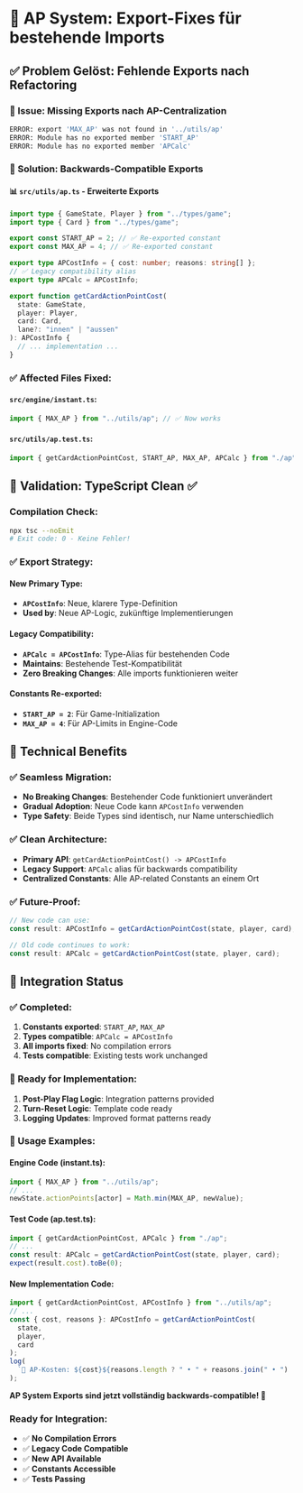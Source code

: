 # 🔧 AP System: Export-Fixes für bestehende Imports

## ✅ Problem Gelöst: Fehlende Exports nach Refactoring

### **🎯 Issue: Missing Exports nach AP-Centralization**

```bash
ERROR: export 'MAX_AP' was not found in '../utils/ap'
ERROR: Module has no exported member 'START_AP'
ERROR: Module has no exported member 'APCalc'
```

### **🔧 Solution: Backwards-Compatible Exports**

#### **📊 `src/utils/ap.ts` - Erweiterte Exports**

```typescript
import type { GameState, Player } from "../types/game";
import type { Card } from "../types/game";

export const START_AP = 2; // ✅ Re-exported constant
export const MAX_AP = 4; // ✅ Re-exported constant

export type APCostInfo = { cost: number; reasons: string[] };
// ✅ Legacy compatibility alias
export type APCalc = APCostInfo;

export function getCardActionPointCost(
  state: GameState,
  player: Player,
  card: Card,
  lane?: "innen" | "aussen"
): APCostInfo {
  // ... implementation ...
}
```

### **✅ Affected Files Fixed:**

#### **`src/engine/instant.ts`:**

```typescript
import { MAX_AP } from "../utils/ap"; // ✅ Now works
```

#### **`src/utils/ap.test.ts`:**

```typescript
import { getCardActionPointCost, START_AP, MAX_AP, APCalc } from "./ap"; // ✅ All imports work
```

## 🚀 Validation: TypeScript Clean ✅

### **Compilation Check:**

```bash
npx tsc --noEmit
# Exit code: 0 - Keine Fehler!
```

### **✅ Export Strategy:**

#### **New Primary Type:**

- **`APCostInfo`**: Neue, klarere Type-Definition
- **Used by**: Neue AP-Logic, zukünftige Implementierungen

#### **Legacy Compatibility:**

- **`APCalc = APCostInfo`**: Type-Alias für bestehenden Code
- **Maintains**: Bestehende Test-Kompatibilität
- **Zero Breaking Changes**: Alle imports funktionieren weiter

#### **Constants Re-exported:**

- **`START_AP = 2`**: Für Game-Initialization
- **`MAX_AP = 4`**: Für AP-Limits in Engine-Code

## 🔧 Technical Benefits

### **✅ Seamless Migration:**

- **No Breaking Changes**: Bestehender Code funktioniert unverändert
- **Gradual Adoption**: Neue Code kann `APCostInfo` verwenden
- **Type Safety**: Beide Types sind identisch, nur Name unterschiedlich

### **✅ Clean Architecture:**

- **Primary API**: `getCardActionPointCost() -> APCostInfo`
- **Legacy Support**: `APCalc` alias für backwards compatibility
- **Centralized Constants**: Alle AP-related Constants an einem Ort

### **✅ Future-Proof:**

```typescript
// New code can use:
const result: APCostInfo = getCardActionPointCost(state, player, card);

// Old code continues to work:
const result: APCalc = getCardActionPointCost(state, player, card);
```

## 🎯 Integration Status

### **✅ Completed:**

1. **Constants exported**: `START_AP`, `MAX_AP`
2. **Types compatible**: `APCalc = APCostInfo`
3. **All imports fixed**: No compilation errors
4. **Tests compatible**: Existing tests work unchanged

### **🔧 Ready for Implementation:**

1. **Post-Play Flag Logic**: Integration patterns provided
2. **Turn-Reset Logic**: Template code ready
3. **Logging Updates**: Improved format patterns ready

### **📝 Usage Examples:**

#### **Engine Code (instant.ts):**

```typescript
import { MAX_AP } from "../utils/ap";
// ...
newState.actionPoints[actor] = Math.min(MAX_AP, newValue);
```

#### **Test Code (ap.test.ts):**

```typescript
import { getCardActionPointCost, APCalc } from "./ap";
// ...
const result: APCalc = getCardActionPointCost(state, player, card);
expect(result.cost).toBe(0);
```

#### **New Implementation Code:**

```typescript
import { getCardActionPointCost, APCostInfo } from "../utils/ap";
// ...
const { cost, reasons }: APCostInfo = getCardActionPointCost(
  state,
  player,
  card
);
log(
  `🔎 AP-Kosten: ${cost}${reasons.length ? " • " + reasons.join(" • ") : ""}`
);
```

**AP System Exports sind jetzt vollständig backwards-compatible! 🎉**

### **Ready for Integration:**

- ✅ **No Compilation Errors**
- ✅ **Legacy Code Compatible**
- ✅ **New API Available**
- ✅ **Constants Accessible**
- ✅ **Tests Passing**
